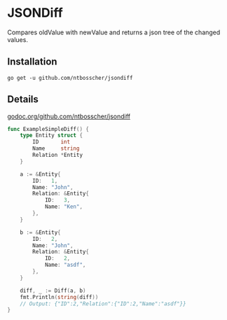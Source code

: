 
# JSONDiff

Compares oldValue with newValue and returns a json tree of the changed values.

## Installation
```
go get -u github.com/ntbosscher/jsondiff
``` 

## Details

[godoc.org/github.com/ntbosscher/jsondiff](https://godoc.org/github.com/ntbosscher/jsondiff)

```go
func ExampleSimpleDiff() {
	type Entity struct {
		ID       int
		Name     string
		Relation *Entity
	}

	a := &Entity{
		ID:   1,
		Name: "John",
		Relation: &Entity{
			ID:   3,
			Name: "Ken",
		},
	}

	b := &Entity{
		ID:   2,
		Name: "John",
		Relation: &Entity{
			ID:   2,
			Name: "asdf",
		},
	}

	diff, _ := Diff(a, b)
	fmt.Println(string(diff))
	// Output: {"ID":2,"Relation":{"ID":2,"Name":"asdf"}}
}
```

